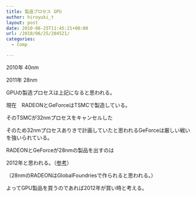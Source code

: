 ```yaml
---
title: 製造プロセス GPU
author: hiroyuki_t
layout: post
date: 2010-06-25T11:45:21+00:00
url: /2010/06/25/204521/
categories:
  - Comp

---
```

<div class="section">
  <p>
    2010年 40nm
  </p>
  
  <p>
    2011年 28nm
  </p>
  
  <p>
  </p>
  
  <p>
    GPUの製造プロセスは上記になると思われる。
  </p>
  
  <p>
    現在　RADEONとGeForceはTSMCで製造している。
  </p>
  
  <p>
    そのTSMCが32nmプロセスをキャンセルした
  </p>
  
  <p>
    そのため32nmプロセスありきで計画していたと思われるGeForceは厳しい戦いを強いられている。
  </p>
  
  <p>
    RADEONとGeForceが28nmの製品を出すのは
  </p>
  
  <p>
    2012年と思われる。（<a href="http://www.4gamer.net/games/110/G011065/20100526093/" target="_blank">参考</a>）
  </p>
  
  <p>
    （28nmのRADEONはGlobalFoundriesで作られると思われる。）
  </p>
  
  <p>
    よってGPU製品を買うのであれば2012年が買い時と考える。
  </p>
</div>